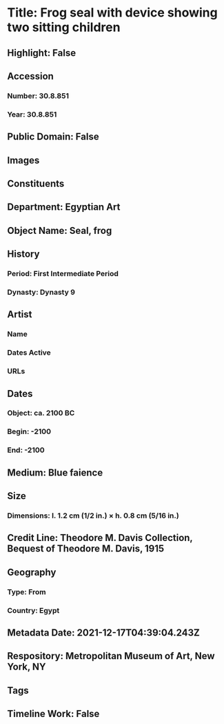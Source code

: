 # Title: Frog seal with device showing two sitting children
## Highlight: False
## Accession
### Number: 30.8.851
### Year: 30.8.851
## Public Domain: False
## Images
## Constituents
## Department: Egyptian Art
## Object Name: Seal, frog
## History
### Period: First Intermediate Period
### Dynasty: Dynasty 9
## Artist
### Name
### Dates Active
### URLs
## Dates
### Object: ca. 2100 BC
### Begin: -2100
### End: -2100
## Medium: Blue faience
## Size
### Dimensions: l. 1.2 cm (1/2 in.) × h. 0.8 cm (5/16 in.)
## Credit Line: Theodore M. Davis Collection, Bequest of Theodore M. Davis, 1915
## Geography
### Type: From
### Country: Egypt
## Metadata Date: 2021-12-17T04:39:04.243Z
## Respository: Metropolitan Museum of Art, New York, NY
## Tags
## Timeline Work: False